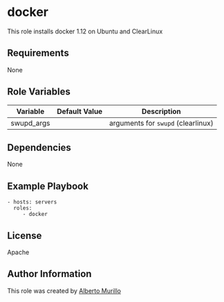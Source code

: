 docker
=========

This role installs docker 1.12 on Ubuntu and ClearLinux

Requirements
------------

None

Role Variables
--------------

Variable  | Default Value | Description
--------  | ------------- | -----------
swupd_args |  | arguments for `swupd` (clearlinux)

Dependencies
------------

None

Example Playbook
----------------

    - hosts: servers
      roles:
         - docker

License
-------

Apache

Author Information
------------------

This role was created by [Alberto Murillo](alberto.murillo.silva@intel.com)
